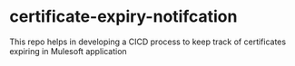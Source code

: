 # certificate-expiry-notifcation
This repo helps in developing a CICD process to keep track of certificates expiring in Mulesoft application
